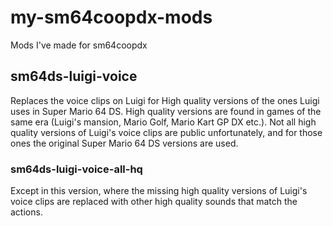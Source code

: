 # my-sm64coopdx-mods
Mods I've made for sm64coopdx

## sm64ds-luigi-voice
Replaces the voice clips on Luigi for High quality versions of the ones Luigi uses in Super Mario 64 DS. High quality versions are found in games of the same era (Luigi's mansion, Mario Golf, Mario Kart GP DX etc.). Not all high quality versions of Luigi's voice clips are public unfortunately, and for those ones the original Super Mario 64 DS versions are used.
### sm64ds-luigi-voice-all-hq
Except in this version, where the missing high quality versions of Luigi's voice clips are replaced with other high quality sounds that match the actions.
